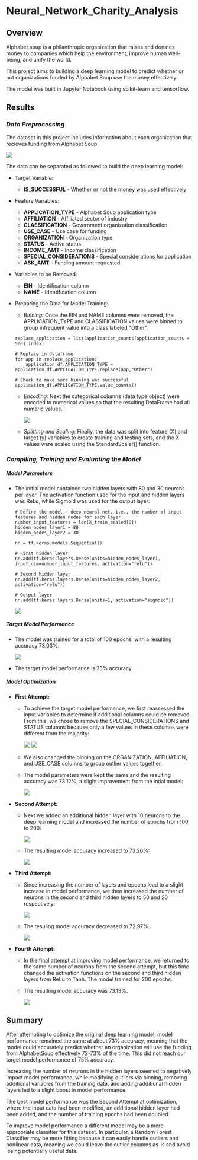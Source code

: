 # Neural_Network_Charity_Analysis

## Overview
Alphabet soup is a philanthropic organization that raises and donates money to companies which help the environment, improve human well-being, and unify the world.

This project aims to building a deep learning model to predict whether or not organizations funded by Alphabet Soup use the money effectively. 

The model was built in Jupyter Notebook using scikit-learn and tensorflow.

## Results

### *Data Preprocessing*
The dataset in this project includes information about each organization that recieves funding from Alphabet Soup. 

![](Resources/Images/raw_df.png)

The data can be separated as followed to build the deep learning model:

* Target Variable:
    * **IS_SUCCESSFUL** - Whether or not the money was used effectively

* Feature Variables:
    * **APPLICATION_TYPE** - Alphabet Soup application type
    * **AFFILIATION** - Affiliated sector of industry
    * **CLASSIFICATION** - Government organization classification
    * **USE_CASE** - Use case for funding
    * **ORGANIZATION** - Organization type
    * **STATUS** - Active status
    * **INCOME_AMT** - Income classification
    * **SPECIAL_CONSIDERATIONS** - Special considerations for application
    * **ASK_AMT** - Funding amount requested

* Variables to be Removed:
    * **EIN** - Identification column
    * **NAME** - Identification column

* Preparing the Data for Model Training:
    * *Binning:* Once the EIN and NAME columns were removed, the APPLICATION_TYPE and CLASSIFICATION values were binned to group infrequent value into a class labeled "Other".

    ```# Determine which values to replace if counts are less than ...?
    replace_application = list(application_counts[application_counts < 500].index)

    # Replace in dataframe
    for app in replace_application:
        application_df.APPLICATION_TYPE = application_df.APPLICATION_TYPE.replace(app,"Other")
    
    # Check to make sure binning was successful
    application_df.APPLICATION_TYPE.value_counts()
    ```

    * *Encoding:* Next the categorical columns (data type object) were encoded to numerical values so that the resulting DataFrame had all numeric values.

        ![](Resources/Images/cleaned_df.png)

    * *Splitting and Scaling:* Finally, the data was split into feature (X) and target (y) variables to create training and testing sets, and the X values were scaled using the StandardScaler() function.

### *Compiling, Training and Evaluating the Model*
##### Model Parameters
* The initial model contained two hidden layers with 80 and 30 neurons per layer. The activation function used for the input and hidden layers was ReLu, while Sigmoid was used for the output layer:

    ```
    # Define the model - deep neural net, i.e., the number of input features and hidden nodes for each layer.
    number_input_features = len(X_train_scaled[0])
    hidden_nodes_layer1 = 80
    hidden_nodes_layer2 = 30

    nn = tf.keras.models.Sequential()

    # First hidden layer
    nn.add(tf.keras.layers.Dense(units=hidden_nodes_layer1, input_dim=number_input_features, activation="relu"))

    # Second hidden layer
    nn.add(tf.keras.layers.Dense(units=hidden_nodes_layer2, activation="relu"))

    # Output layer
    nn.add(tf.keras.layers.Dense(units=1, activation="sigmoid"))
    ```


    ![](Resources/Images/model1_sum.png)


##### Target Model Performance
* The model was trained for a total of 100 epochs, with a resulting accuracy 73.03%.

    ![](Resources/Images/model1_results.png)

* The target model performance is 75% accuracy. 

##### Model Optimization
* **First Attempt:**
    * To achieve the target model performance, we first reassessed the input variables to determine if additional columns could be removed. From this, we chose to remove the SPECIAL_CONSIDERATIONS and STATUS columns because only a few values in these columns were different from the majority:

        ![](Resources/Images/special_considerations.png)
        ![](Resources/Images/status.png)

    * We also changed the binning on the ORGANIZATION, AFFILIATION, and USE_CASE columns to group outlier values together. 

    * The model parameters were kept the same and the resulting accuracy was 73.12%, a slight improvement from the intial model:

        ![](Resources/Images/model2_results.png)


* **Second Attempt:**
    * Next we added an additional hidden layer with 10 neurons to the deep learning model and increased the number of epochs from 100 to 200:

        ![](Resources/Images/model3_sum.png)

    * The resulting model accuracy increased to 73.26%:

        ![](Resources/Images/model3_results.png)


* **Third Attempt:**
    * Since increasing the number of layers and epochs lead to a slight increase in model performance, we then increased the number of neurons in the second and third hidden layers to 50 and 20 respectively: 

        ![](Resources/Images/model4_sum.png)

    * The resuling model accuracy decreased to 72.97%.

        ![](Resources/Images/model4_results.png)


* **Fourth Attempt:**
    * In the final attempt at improving model performance, we returned to the same number of neurons from the second attempt, but this time changed the activation functions on the second and third hidden layers from ReLu to Tanh. The model trained for 200 epochs.

    * The resulting model accuracy was 73.13%.

        ![](Resources/Images/model5_results.png)

## Summary
After attempting to optimize the original deep learning model, model performance remained the same at about 73% accuracy, meaning that the model could accurately predict whether an organization will use the funding from AlphabetSoup effectively 72-73% of the time. This did not reach our target model performance of 75% accuracy.

Increasing the number of neurons in the hidden layers seemed to negatively impact model performance, while modifying outliers via binning, removing additional variables from the training data, and adding additional hidden layers led to a slight boost in model performance. 

The best model performance was the Second Attempt at optimization, where the input data had been modified, an additional hidden layer had been added, and the number of training epochs had been doubled. 

To improve model performance a different model may be a more appropriate classifier for this dataset. In particular, a Random Forest Classifier may be more fitting because it can easily handle outliers and nonlinear data, meaning we could leave the outlier columns as-is and avoid losing potentially useful data. 


